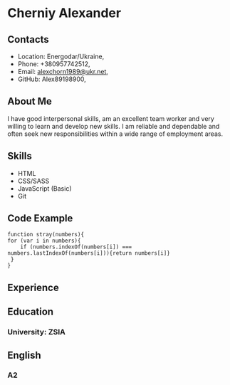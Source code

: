# Cherniy Alexander
## Contacts
* Location: Energodar/Ukraine,
* Phone: +380957742512,
* Email: alexchorn1989@ukr.net,
* GitHub: Alex89198900,
## About Me
 I have good interpersonal skills, am an   excellent team worker and very willing to  learn and develop new skills.
I am reliable and dependable and often seek new responsibilities within a wide range of employment areas.
## Skills
* HTML
* CSS/SASS
* JavaScript (Basic)
*  Git
## Code Example
    function stray(numbers){
    for (var i in numbers){
        if (numbers.indexOf(numbers[i]) === numbers.lastIndexOf(numbers[i])){return numbers[i]}
     }
    }
 ## Experience  
 ## Education
 ### University: ZSIA

## English
### A2
